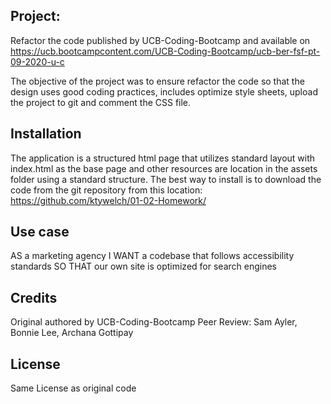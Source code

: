 ## Project:
Refactor the code published by UCB-Coding-Bootcamp
and available on https://ucb.bootcampcontent.com/UCB-Coding-Bootcamp/ucb-ber-fsf-pt-09-2020-u-c

The objective of the project was to ensure refactor the code so that the design uses good coding practices, includes optimize style sheets, upload the project to git and comment the CSS file.

## Installation
The application is a structured html page that utilizes standard layout with index.html as the base page and other resources are location in the assets folder using a standard structure. The best way to install is to download the code from the git repository from this location: https://github.com/ktywelch/01-02-Homework/

## Use case
AS a marketing agency
I WANT a codebase that follows accessibility standards
SO THAT our own site is optimized for search engines

## Credits
Original authored by UCB-Coding-Bootcamp
Peer Review: Sam Ayler, Bonnie Lee, Archana Gottipay

## License
Same License as original code